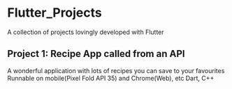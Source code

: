 # Flutter_Projects
A collection of projects lovingly developed with Flutter

## Project 1: Recipe App called from an API
A wonderful application with lots of recipes you can save to your favourites
Runnable on mobile(Pixel Fold API 35) and Chrome(Web), etc
Dart, C++
